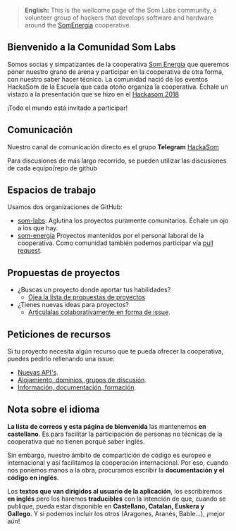 > **English:** This is the wellcome page of the Som Labs community,
> a volunteer group of hackers that develops software and hardware
> around the [SomEnergia](https://somenergia.coop) cooperative.

## Bienvenido a la Comunidad Som Labs

Somos socias y simpatizantes de la cooperativa [Som Energia](https://somenergia.coop)
que queremos poner nuestro grano de arena
y participar en la cooperativa de otra forma, con nuestro saber hacer técnico.
La comunidad nació de los eventos HackaSom de la Escuela que cada otoño organiza la cooperativa.
Échale un vistazo a la presentación que se hizo en el [Hackasom 2018](https://som-energia.github.io/somenergia-courses/2018-10-06-hackasom2018/)

¡Todo el mundo está invitado a participar!

## Comunicación

Nuestro canal de comunicación directo es el grupo **Telegram** [HackaSom](https://t.me/joinchat/DgqOPEAGIu81y1vTfiK-6w)

Para discusiones de más largo recorrido, se pueden utilizar las discusiones de cada equipo/repo de github 

## Espacios de trabajo

Usamos dos organizaciones de GitHub:

- [som-labs](https://github.com/som-labs/):
	Aglutina los proyectos puramente comunitarios.
	Échale un ojo a los que hay.
- [som-energia](https://github.com/som-energia/)
	Proyectos mantenidos por el personal laboral de la cooperativa.
	Como comunidad también podemos participar vía [pull request](http://aprendegit.com/que-es-un-pull-request/).

## Propuestas de proyectos

- ¿Buscas un proyecto donde aportar tus habilidades?
  - [Ojea la lista de propuestas de proyectos](https://github.com/som-labs/community/issues)
- ¿Tienes nuevas ideas para proyectos?
	- [Articúlalas colaborativamente en forma de issue](https://github.com/som-labs/community/issues/new?template=idea-de-proyecto.md).

## Peticiones de recursos

Si tu proyecto necesita algún recurso que te pueda ofrecer la cooperativa,
puedes pedirlo rellenando una issue:

- [Nuevas API's](https://github.com/som-labs/community/issues/new?template=peticion-de-api.md).
- [Alojamiento, dominios, grupos de discusión](https://github.com/som-labs/community/issues/new?template=peticion-de-infrastructura.md).
- [Información, documentación, formación](https://github.com/som-labs/community/issues/new?template=peticion-de-informacion.md).

## Nota sobre el idioma

**La lista de correos y esta página de bienvenida** las mantenemos **en castellano**.
Es para facilitar la participación de personas no técnicas de la cooperativa que no tienen porqué saber inglés.

Sin embargo,
nuestro ámbito de compartición de código es europeo e internacional
y así facilitamos la cooperación internacional.
Por eso, cuando nos ponemos manos a la obra,
procuramos escribir la **documentación y el código**
**en inglés**.

Los **textos que van dirigidos al usuario de la aplicación**,
los escribiremos **en inglés** pero los haremos **traducibles**
con la intención de que, cuando se publique,
pueda estar disponible en **Castellano, Catalan, Euskera y Gallego**.
Y si podemos incluir los otros (Aragones, Aranés, Bable...), ¡mejor aún!

